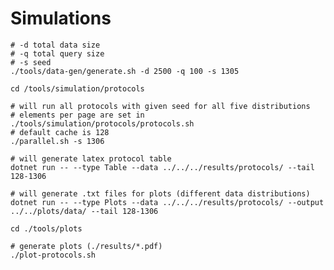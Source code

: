 # Simulations

	# -d total data size
	# -q total query size
	# -s seed
	./tools/data-gen/generate.sh -d 2500 -q 100 -s 1305

	cd /tools/simulation/protocols

	# will run all protocols with given seed for all five distributions
	# elements per page are set in ./tools/simulation/protocols/protocols.sh
	# default cache is 128
	./parallel.sh -s 1306

	# will generate latex protocol table
	dotnet run -- --type Table --data ../../../results/protocols/ --tail 128-1306

	# will generate .txt files for plots (different data distributions)
	dotnet run -- --type Plots --data ../../../results/protocols/ --output ../../plots/data/ --tail 128-1306

	cd ./tools/plots

	# generate plots (./results/*.pdf)
	./plot-protocols.sh
